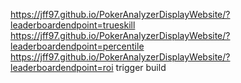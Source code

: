 https://jff97.github.io/PokerAnalyzerDisplayWebsite/?leaderboardendpoint=trueskill
<br>
https://jff97.github.io/PokerAnalyzerDisplayWebsite/?leaderboardendpoint=percentile
<br>
https://jff97.github.io/PokerAnalyzerDisplayWebsite/?leaderboardendpoint=roi
trigger build
